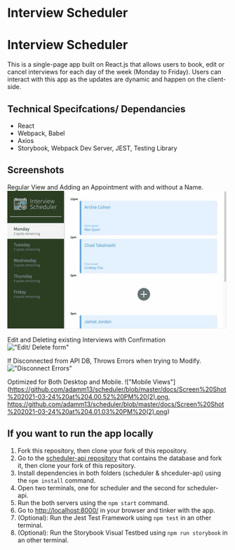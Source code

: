 # Interview Scheduler

# Interview Scheduler
This is a single-page app built on React.js that allows users to book, edit or cancel interviews for each day of the week (Monday to Friday).
Users can interact with this app as the updates are dynamic and happen on the client-side. 

## Technical Specifcations/ Dependancies 

- React
- Webpack, Babel
- Axios
- Storybook, Webpack Dev Server, JEST, Testing Library

## Screenshots
Regular View and Adding an Appointment with and without a Name.
!["Regular appointments"](https://github.com/adamm13/scheduler/blob/master/docs/AddInterviewFinal.gif)

Edit and Deleting existing Interviews with Confirmation
!["Edit/ Delete form"](https://github.com/adamm13/scheduler/blob/master/docs/editDelete.gif)

If Disconnected from API DB, Throws Errors when trying to Modify. 
!["Disconnect Errors"](https://github.com/adamm13/scheduler/blob/master/docs/ScheduleErrors.gif)

Optimized for Both Desktop and Mobile.
!["Mobile Views"](https://github.com/adamm13/scheduler/blob/master/docs/Screen%20Shot%202021-03-24%20at%204.00.52%20PM%20(2).png, https://github.com/adamm13/scheduler/blob/master/docs/Screen%20Shot%202021-03-24%20at%204.01.03%20PM%20(2).png)


## If you want to run the app locally
1. Fork this repository, then clone your fork of this repository.
2. Go to the [scheduler-api repository](https://github.com/adamm13/scheduler-api) that contains the database and fork it, then clone your fork of this repository.
3. Install dependencies in both folders (scheduler & shceduler-api) using the `npm install` command.
4. Open two terminals, one for scheduler and the second for scheduler-api.
5. Run the both servers using the `npm start` command.
6. Go to <http://localhost:8000/> in your browser and tinker with the app.
7. (Optional): Run the Jest Test Framework using `npm test` in an other terminal.
8. (Optional): Run the Storybook Visual Testbed using `npm run storybook` in an other terminal.